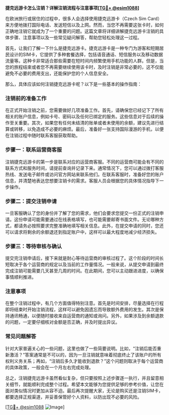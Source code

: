 **捷克远游卡怎么注销？详解注销流程与注意事项[[TG💪+ @esim1088](https://t.me/s/esim1088)]**

在欧洲旅行或居住的过程中，很多人会选择使用捷克远游卡（Czech Sim Card）来方便地拨打国际电话、发送短信以及上网。然而，当您不再需要这张卡时，如何正确地注销它就成为了一个重要的问题。这篇文章将详细讲解捷克远游卡注销的具体步骤、注意事项以及一些常见疑问解答，帮助您轻松处理这一过程。

首先，让我们了解一下什么是捷克远游卡。捷克远游卡是一种专门为游客和短期居民设计的SIM卡，它提供了多种套餐选择，包括语音通话、短信服务以及移动数据流量等。这种卡非常适合那些需要在短时间内频繁使用手机功能的人群。但是，当您的旅程结束或者您不再需要继续使用该卡时，及时注销是非常必要的，这不仅能避免不必要的费用支出，还能保护您的个人信息安全。

那么，具体应该如何注销捷克远游卡呢？以下是一些基本的操作指南：

### 注销前的准备工作

在正式开始注销之前，您需要做好几项准备工作。首先，请确保您已经记下了所有相关的账户信息，例如卡号、密码以及任何已绑定的服务。这些信息对于后续的操作至关重要。其次，如果您有任何未结清的账单或者未使用的余额，建议先进行结算或转移，以免造成不必要的麻烦。最后，准备好一张支持国际漫游的手机，以便在注销过程中随时联系客服获取帮助。

### 步骤一：联系运营商客服

注销捷克远游卡的第一步是联系对应的运营商客服。不同的运营商可能会有不同的联系方式和服务时间，请提前查询并记录下来。通常情况下，您可以通过拨打客服热线、发送电子邮件或访问官方网站来联系他们。在联系客服时，准备好您的账户信息，并清楚地表达您想要注销卡的需求。客服人员会根据您的具体情况指导下一步操作。

### 步骤二：提交注销申请

一旦客服确认了您的身份并了解了您的需求，他们会要求您提交一份正式的注销申请。这份申请可能需要通过在线表格填写，也可能需要邮寄书面文件。无论哪种方式，都请务必按照要求完整准确地填写相关信息。此外，在提交申请的同时，您还可以请求将剩余的余额退还到指定账户中，这样可以最大程度地减少经济损失。

### 步骤三：等待审核与确认

提交完注销申请后，接下来就是耐心等待运营商的审核过程了。这个阶段的时间长短取决于各个运营商的规定以及当前的工作量情况。一般来说，从提交申请到最终完成注销可能需要几天甚至几周的时间。在此期间，您可以主动跟进进度，以确保事情顺利推进。

### 注意事项

在整个注销过程中，有几个方面值得特别注意。首先是时间安排，尽量选择在行程即将结束时开始注销流程，这样可以避免因遗忘而导致额外费用的发生。其次是保持通讯畅通，以便随时接收来自运营商的通知或询问。另外，如果涉及到余额退款的问题，一定要仔细核对金额是否正确，并及时提出异议。

### 常见问题解答

针对大家普遍关心的一些问题，这里也做了一些简要说明。比如，“注销后能否重新激活？”答案通常是不可以的，因为一旦注销就意味着彻底终止了该账户的所有权利义务关系；再如，“注销后多久才能收到退款？”这个问题则取决于每个运营商的具体政策，一般会在一个月左右完成处理。

总之，注销捷克远游卡虽然看似复杂，但只要按照上述步骤逐一执行，并且留意相关细节，就能顺利完成整个过程。希望本文能够为您提供足够的参考价值，让您在面对类似情况时更加从容不迫。最后再次提醒大家，无论是购买还是注销SIM卡，都要选择正规渠道，并妥善保管好个人资料，以防出现不必要的风险。

[[TG💪+ @esim1088](https://t.me/s/esim1088) ![Image](https://i.postimg.cc/4NQfJmqS/Snipaste-2025-05-13-00-14-12.png)]